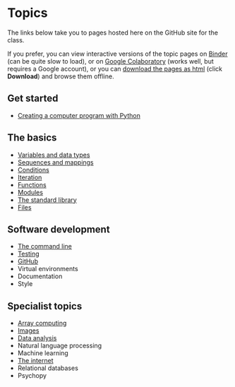 # Topics

The links below take you to pages hosted here on the GitHub site for the class.

If you prefer, you can view interactive versions of the topic pages on [Binder](https://mybinder.org/v2/gh/luketudge/introduction-to-programming/master?filepath=content) (can be quite slow to load), or on [Google Colaboratory](https://colab.research.google.com/github/luketudge/introduction-to-programming) (works well, but requires a Google account), or you can [download the pages as html](html/intro_prog_html.zip) (click **Download**) and browse them offline.

## Get started

* [Creating a computer program with Python](intro.md)

## The basics

* [Variables and data types](types.md)
* [Sequences and mappings](sequences_mappings.md)
* [Conditions](conditions.md)
* [Iteration](iteration.md)
* [Functions](functions.md)
* [Modules](modules.md)
* [The standard library](standard_library.md)
* [Files](files.md)

## Software development

* [The command line](command_line.md)
* [Testing](testing.md)
* [GitHub](github.md)
* Virtual environments
* Documentation
* Style

## Specialist topics

* [Array computing](arrays.md)
* [Images](images.md)
* [Data analysis](data_analysis.md)
* Natural language processing
* Machine learning
* [The internet](internet.md)
* Relational databases
* Psychopy
